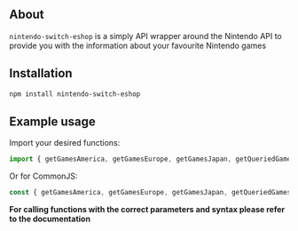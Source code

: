 ## About

`nintendo-switch-eshop` is a simply API wrapper around the Nintendo API to provide you with the information about your
favourite Nintendo games

## Installation

```bash
npm install nintendo-switch-eshop
```

## Example usage

Import your desired functions:

```javascript
import { getGamesAmerica, getGamesEurope, getGamesJapan, getQueriedGamesAmerica } from 'nintendo-switch-eshop';
```

Or for CommonJS:

```javascript
const { getGamesAmerica, getGamesEurope, getGamesJapan, getQueriedGamesAmerica } = require('nintendo-switch-eshop');
```

**For calling functions with the correct parameters and syntax please refer to the documentation**
